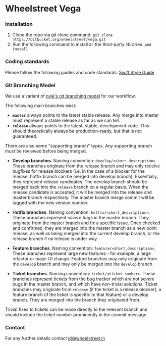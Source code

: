 Wheelstreet Vega
=================

### Installation

1. Clone the repo via git clone command.
```git clone https://bitbucket.org/wheelstreet/vega.git```
2. Run the following command to install all the third-party libraries.
```pod install```

### Coding standards

Please follow the following guides and code standards:
[Swift Style Guide](https://github.com/linkedin/swift-style-guide)

### Git Branching Model

We use a variant of [nvie's git branching model](http://nvie.com/posts/a-successful-git-branching-model/) for our workflow.

The following main branches exist:

* __``master``__ always points to the latest stable release. Any merge into master must represent a stable release as far as we can tell.
* __``release``__ always points to the latest, stable, development code. This should theoretically always be production-ready, but that is not guaranteed.

There are also some "supporting branch" types. Any supporting branch must be reviewed before being merged.

* __Develop branches__. Naming convention: ``develop/<short_description>``. These branches originate from the release branch and may only receive bugfixes for release blockers (i.e. in the case of a blocker for the release, hotfix branch can be merged into develop branch). Essentially, they represent release candidates. The develop branch should be merged back into the ``release`` branch on a regular basis. When the release candidate is accepted, it will be merged into the release and master branch respectively. The master branch merge commit will be tagged with the new version number.

* __Hotfix branches__. Naming convention: ``hotfix/<short_description>``. These branches represent *severe bugs* in the master branch. They originate from the master branch and fix a specific issue. Once checked and confirmed, they are merged into the master branch as a new point release, as well as being merged into the current develop branch, or the release branch if no release is under way.

* __Feature branches__. Naming convention: ``feature/<short_description>``. These branches represent large new features - for example, a large refactor or major UI change. Feature branches may only originate from the ``develop`` branch and may only be merged into the ``develop`` branch.

* __Ticket branches__. Naming convention: ``ticket/<ticket_number>``. These branches represent tickets from the bug tracker which are not severe bugs in the master branch, and which have non-trivial solutions. Ticket branches may originate from ``release`` (if the ticket is a release blocker), a feature branch (if the ticket is specific to that feature) or a develop branch. They are merged into the branch they originated from.

Trivial fixes to tickets can be made directly to the relevant branch and should include the ticket number prominently in the commit message.

### Contact

For any further details contact [jd@wheelstreet.in](mailto:jd@wheelstreet.in)